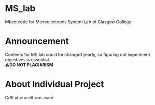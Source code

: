 # MS_lab
Mbed code for Microelectronic System Lab ~~of Glasgow College~~  
# Announcement  
Contents for MS lab could be changed yearly, so figuring out experiment objectives is essential.  
⚠**DO NOT PLAGIARISM**  
# About Individual Project  
CdS photocell was used.
